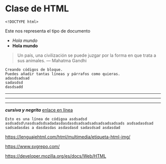 # Clase de HTML

`<!DOCTYPE html>`

Este nos representa el tipo de documento


- *Hola mundo*
- **Hola mundo**
> Un país, una civilización se puede juzgar por la forma en que trata a sus animales.  — Mahatma Gandhi

~~~
Creando códigos de bloque.
Puedes añadir tantas líneas y párrafos como quieras.
adasdsadsad
sadasdsd
dasdsadd
~~~

* * *
- - -
_ _ _

***cursiva y negrita***
[enlace en línea](http://www.limni.net)

`Esto es una línea de códigoa
asdsadsd
asdsadsd\nasdsadsdsadadasdasdasdsadsadsadsadsadsadsads asdsadasdsad sadsadasdas a dasdasdas asdasdasd sadasdsad asdasdad`


https://lenguajehtml.com/html/multimedia/etiqueta-html-img/

https://www.svgrepo.com/

https://developer.mozilla.org/es/docs/Web/HTML